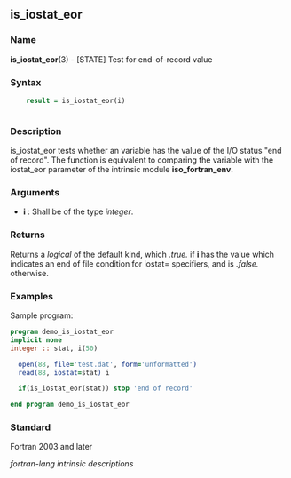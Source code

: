 ## is_iostat_eor

### **Name**

**is_iostat_eor**(3) - \[STATE\] Test for end-of-record value

### **Syntax**
```fortran
    result = is_iostat_eor(i)
```
```fortran
```
### **Description**

is_iostat_eor tests whether an variable has the value of the I/O
status "end of record". The function is equivalent to comparing the
variable with the iostat_eor parameter of the intrinsic module
**iso_fortran_env**.

### **Arguments**

- **i**
  : Shall be of the type _integer_.

### **Returns**

Returns a _logical_ of the default kind, which _.true._ if **i** has the value
which indicates an end of file condition for iostat= specifiers, and is
_.false._ otherwise.

### **Examples**

Sample program:

```fortran
program demo_is_iostat_eor
implicit none
integer :: stat, i(50)

  open(88, file='test.dat', form='unformatted')
  read(88, iostat=stat) i

  if(is_iostat_eor(stat)) stop 'end of record'

end program demo_is_iostat_eor
```

### **Standard**

Fortran 2003 and later

 _fortran-lang intrinsic descriptions_
